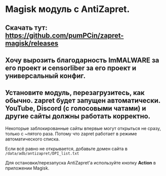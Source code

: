 # Magisk модуль с AntiZapret.

## Скачать тут: https://github.com/pumPCin/zapret-magisk/releases

## Хочу вырозить благодарность ImMALWARE за его проект и censorliber за его проект и универсальный конфиг.

## Установите модуль, перезагрузитесь, как обычно. **zapret** будет запущен автоматически. YouTube, Discord (с голосовыми чатами) и другие сайты должны работать корректно.

Некоторые заблокированные сайты впервые могут открыться не сразу, только с ~пятого раза. Потому что zapret работает в режиме автоматического списка.

Если всё равно не открывается, добавьте домен сайта в `/data/adb/antizapret/DPI_list.txt`

Для остановки/перезапуска AntiZapret'a используйте кнопку **Action** в приложении Magisk.
